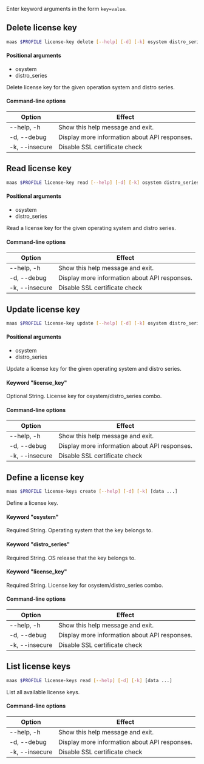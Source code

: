 Enter keyword arguments in the form `key=value`.

## Delete license key

```bash
maas $PROFILE license-key delete [--help] [-d] [-k] osystem distro_series [data ...]
```

#### Positional arguments
- osystem
- distro_series

Delete license key for the given operation system and distro series.

#### Command-line options
| Option | Effect |
|-----|-----|
| --help, -h | Show this help message and exit. |
| -d, --debug | Display more information about API responses. |
| -k, --insecure | Disable SSL certificate check |

## Read license key

```bash
maas $PROFILE license-key read [--help] [-d] [-k] osystem distro_series [data ...]
```

#### Positional arguments
- osystem
- distro_series

Read a license key for the given operating system and distro series.

#### Command-line options
| Option | Effect |
|-----|-----|
| --help, -h | Show this help message and exit. |
| -d, --debug | Display more information about API responses. |
| -k, --insecure | Disable SSL certificate check |

## Update license key

```bash
maas $PROFILE license-key update [--help] [-d] [-k] osystem distro_series [data ...]
```

#### Positional arguments
- osystem
- distro_series


Update a license key for the given operating system and distro series.

#### Keyword "license_key"
Optional String. License key for osystem/distro_series combo.

#### Command-line options
| Option | Effect |
|-----|-----|
| --help, -h | Show this help message and exit. |
| -d, --debug | Display more information about API responses. |
| -k, --insecure | Disable SSL certificate check |

## Define a license key

```bash
maas $PROFILE license-keys create [--help] [-d] [-k] [data ...] 
```

Define a license key.

#### Keyword "osystem"
Required String. Operating system that the key belongs to.

#### Keyword "distro_series"
Required String. OS release that the key belongs to.

#### Keyword "license_key"
Required String. License key for osystem/distro_series combo.

#### Command-line options
| Option | Effect |
|-----|-----|
| --help, -h | Show this help message and exit. |
| -d, --debug | Display more information about API responses. |
| -k, --insecure | Disable SSL certificate check |

## List license keys

```bash
maas $PROFILE license-keys read [--help] [-d] [-k] [data ...] 
```

List all available license keys. 

#### Command-line options
| Option | Effect |
|-----|-----|
| --help, -h | Show this help message and exit. |
| -d, --debug | Display more information about API responses. |
| -k, --insecure | Disable SSL certificate check |

